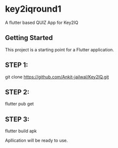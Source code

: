 # key2iqround1

A flutter based QUIZ App for Key2IQ

## Getting Started

This project is a starting point for a Flutter application.

## STEP 1:
git clone https://github.com/Ankit-jailwal/Key2IQ.git

## STEP 2:
flutter pub get

## STEP 3:
flutter build apk

Apllication will be ready to use.
